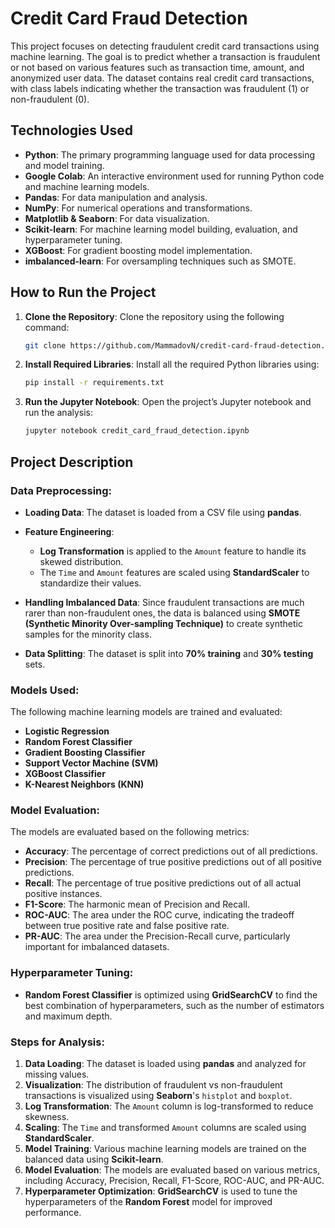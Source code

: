 # Credit Card Fraud Detection

This project focuses on detecting fraudulent credit card transactions using machine learning. The goal is to predict whether a transaction is fraudulent or not based on various features such as transaction time, amount, and anonymized user data. The dataset contains real credit card transactions, with class labels indicating whether the transaction was fraudulent (1) or non-fraudulent (0).

## Technologies Used

- **Python**: The primary programming language used for data processing and model training.
- **Google Colab**: An interactive environment used for running Python code and machine learning models.
- **Pandas**: For data manipulation and analysis.
- **NumPy**: For numerical operations and transformations.
- **Matplotlib & Seaborn**: For data visualization.
- **Scikit-learn**: For machine learning model building, evaluation, and hyperparameter tuning.
- **XGBoost**: For gradient boosting model implementation.
- **imbalanced-learn**: For oversampling techniques such as SMOTE.

## How to Run the Project

1. **Clone the Repository**: Clone the repository using the following command:
   ```bash
   git clone https://github.com/MammadovN/credit-card-fraud-detection.git
2. **Install Required Libraries**: Install all the required Python libraries using:
   ```bash
   pip install -r requirements.txt
3. **Run the Jupyter Notebook**: Open the project’s Jupyter notebook and run the analysis:
   ```bash
   jupyter notebook credit_card_fraud_detection.ipynb

## Project Description

### Data Preprocessing:
- **Loading Data**: The dataset is loaded from a CSV file using **pandas**.
  
- **Feature Engineering**:
  - **Log Transformation** is applied to the `Amount` feature to handle its skewed distribution.
  - The `Time` and `Amount` features are scaled using **StandardScaler** to standardize their values.

- **Handling Imbalanced Data**: Since fraudulent transactions are much rarer than non-fraudulent ones, the data is balanced using **SMOTE (Synthetic Minority Over-sampling Technique)** to create synthetic samples for the minority class.

- **Data Splitting**: The dataset is split into **70% training** and **30% testing** sets.

### Models Used:
The following machine learning models are trained and evaluated:
- **Logistic Regression**
- **Random Forest Classifier**
- **Gradient Boosting Classifier**
- **Support Vector Machine (SVM)**
- **XGBoost Classifier**
- **K-Nearest Neighbors (KNN)**

### Model Evaluation:
The models are evaluated based on the following metrics:
- **Accuracy**: The percentage of correct predictions out of all predictions.
- **Precision**: The percentage of true positive predictions out of all positive predictions.
- **Recall**: The percentage of true positive predictions out of all actual positive instances.
- **F1-Score**: The harmonic mean of Precision and Recall.
- **ROC-AUC**: The area under the ROC curve, indicating the tradeoff between true positive rate and false positive rate.
- **PR-AUC**: The area under the Precision-Recall curve, particularly important for imbalanced datasets.

### Hyperparameter Tuning:
- **Random Forest Classifier** is optimized using **GridSearchCV** to find the best combination of hyperparameters, such as the number of estimators and maximum depth.

### Steps for Analysis:
1. **Data Loading**: The dataset is loaded using **pandas** and analyzed for missing values.
2. **Visualization**: The distribution of fraudulent vs non-fraudulent transactions is visualized using **Seaborn**'s `histplot` and `boxplot`.
3. **Log Transformation**: The `Amount` column is log-transformed to reduce skewness.
4. **Scaling**: The `Time` and transformed `Amount` columns are scaled using **StandardScaler**.
5. **Model Training**: Various machine learning models are trained on the balanced data using **Scikit-learn**.
6. **Model Evaluation**: The models are evaluated based on various metrics, including Accuracy, Precision, Recall, F1-Score, ROC-AUC, and PR-AUC.
7. **Hyperparameter Optimization**: **GridSearchCV** is used to tune the hyperparameters of the **Random Forest** model for improved performance.
